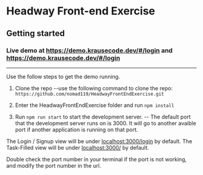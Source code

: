 # Headway Front-end Exercise

## Getting started
### Live demo at <https://demo.krausecode.dev/#/login> and <https://demo.krausecode.dev/#/login>
---

Use the follow steps to get the demo running.

1. Clone the repo
   --use the following command to clone the repo: `https://github.com/nomad119/HeadwayFrontEndExercise.git`

2. Enter the HeadwayFrontEndExercise folder and run `npm install`

3. Run `npm run start` to start the development server.
   -- The default port that the development server runs on is 3000. It will go to another avaible port if another application is running on that port.

The Login / Signup view will be under <localhost:3000/login> by default.
The Task-Filled view will be under <localhost:3000/> by default.

Double check the port number in your terminal if the port is not working, and modify the port number in the url.
